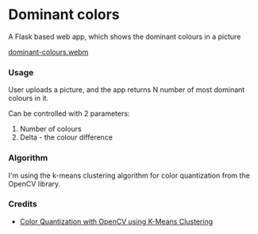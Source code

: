 # Dominant colors

A Flask based web app, which shows the dominant colours in a picture

[dominant-colours.webm](https://user-images.githubusercontent.com/33859135/220184001-df0fba9c-99d9-496f-aede-736d1a70a18b.webm)

### Usage

User uploads a picture, and the app returns N number of most dominant colours in it.

Can be controlled with 2 parameters:

1. Number of colours
2. Delta - the colour difference

### Algorithm

I'm using the k-means clustering algorithm for color quantization from the OpenCV library.

### Credits

- [Color Quantization with OpenCV using K-Means Clustering
  ](https://pyimagesearch.com/2014/07/07/color-quantization-opencv-using-k-means-clustering/)
